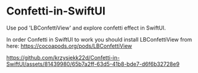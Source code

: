 # Confetti-in-SwiftUI
Use pod 'LBConfettiView' and explore confetti effect in SwiftUI.

In order Confetti in SwiftUI to work you should install LBConfettiView from here: https://cocoapods.org/pods/LBConfettiView



https://github.com/krzysiekk22d/Confetti-in-SwiftUI/assets/81439980/65b7a2ff-63d5-41b8-bde7-d6f6b32728e9


